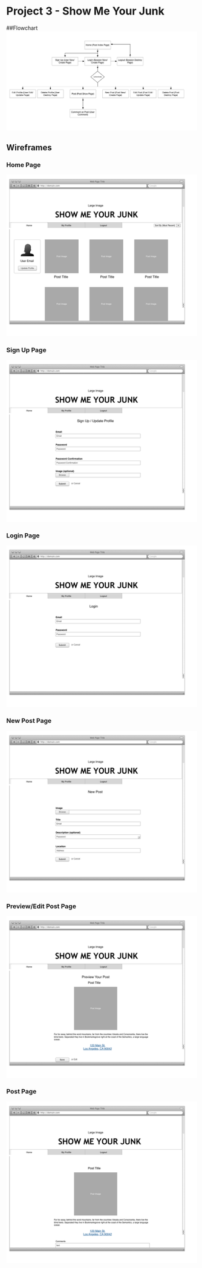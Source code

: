 # Project 3 - Show Me Your Junk

##Flowchart
![](/assets/Project03_Flowchart.png)

## Wireframes
### Home Page
![](/assets/Project03_WF01.png)

### Sign Up Page
![](/assets/Project03_WF02.png)

### Login Page
![](/assets/Project03_WF03.png)

### New Post Page
![](/assets/Project03_WF04.png)

### Preview/Edit Post Page
![](/assets/Project03_WF05.png)

### Post Page
![](/assets/Project03_WF06.png)

